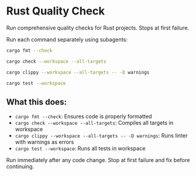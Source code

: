 # Rust Quality Check

Run comprehensive quality checks for Rust projects. Stops at first failure.

Run each command separately using subagents:

```bash
cargo fmt --check
```

```bash
cargo check --workspace --all-targets
```

```bash
cargo clippy --workspace --all-targets -- -D warnings
```

```bash
cargo test --workspace
```

## What this does:
- `cargo fmt --check`: Ensures code is properly formatted
- `cargo check --workspace --all-targets`: Compiles all targets in workspace
- `cargo clippy --workspace --all-targets -- -D warnings`: Runs linter with warnings as errors
- `cargo test --workspace`: Runs all tests in workspace

Run immediately after any code change. Stop at first failure and fix before continuing.